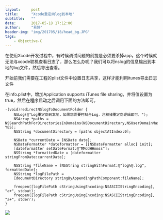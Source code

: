 ```yaml
---
layout:     post
title:      "Xcode重定向log到本地"
subtitle:   ""
date:       2017-05-18 17:12:00
author:     "易博"
header-img: "img/201705/18/head_bg.JPG"
tags:
    - Objective-C
---
```


在使用Xcode开发过程中，有时候调试问题的前提是必须要杀掉app，这个时候就无法与xcode联机查看日志了，那么怎么办呢？我们可以将nslog的信息输出到本地的log文件，然后导出查看。

开始前我们需要在工程的plist文件中设置日志共享，这样才能利用itunes导出日志文件

在info.plist中，增加Application supports iTunes file sharing，并将值设置为true，然后在程序启动之后调用下面的方法即可。

```
-(void)redirectNSlogToDocumentFolder {  
    NSLog(@"Log重定向到本地，如果您需要控制台Log，注释掉重定向逻辑即可。");  
    NSArray *paths = NSSearchPathForDirectoriesInDomains(NSDocumentDirectory,NSUserDomainMask, YES);  
    NSString *documentDirectory = [paths objectAtIndex:0];  

    NSDate *currentDate = [NSDate date];  
    NSDateFormatter *dateformatter = [[NSDateFormatter alloc] init];  
    [dateformatter setDateFormat:@"MMddHHmmss"];  
    NSString *formattedDate = [dateformatter stringFromDate:currentDate];  

    NSString *fileName = [NSString stringWithFormat:@"log%@.log", formattedDate];  
    NSString *logFilePath =  
    [documentDirectory stringByAppendingPathComponent:fileName];  

    freopen([logFilePath cStringUsingEncoding:NSASCIIStringEncoding], "a+", stdout);  
    freopen([logFilePath cStringUsingEncoding:NSASCIIStringEncoding], "a+", stderr);  
}
```

![](http://www.xttxqjfg.cn/img/201705/18/log.png)
